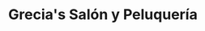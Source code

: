 ---
title: "Grecia's Salón y Peluquería"
url: /quezaltepeque/grecias-salon-y-peluqueria/
shop: peluquería
---